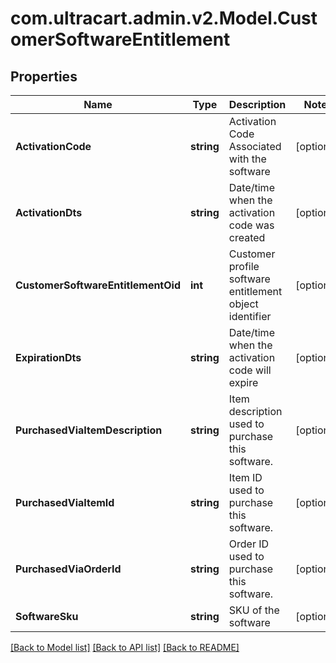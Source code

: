 
# com.ultracart.admin.v2.Model.CustomerSoftwareEntitlement

## Properties

Name | Type | Description | Notes
------------ | ------------- | ------------- | -------------
**ActivationCode** | **string** | Activation Code Associated with the software | [optional] 
**ActivationDts** | **string** | Date/time when the activation code was created | [optional] 
**CustomerSoftwareEntitlementOid** | **int** | Customer profile software entitlement object identifier | [optional] 
**ExpirationDts** | **string** | Date/time when the activation code will expire | [optional] 
**PurchasedViaItemDescription** | **string** | Item description used to purchase this software. | [optional] 
**PurchasedViaItemId** | **string** | Item ID used to purchase this software. | [optional] 
**PurchasedViaOrderId** | **string** | Order ID used to purchase this software. | [optional] 
**SoftwareSku** | **string** | SKU of the software | [optional] 

[[Back to Model list]](../README.md#documentation-for-models)
[[Back to API list]](../README.md#documentation-for-api-endpoints)
[[Back to README]](../README.md)

